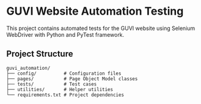 # GUVI Website Automation Testing

This project contains automated tests for the GUVI website using Selenium WebDriver with Python and PyTest framework.

## Project Structure

```plaintext
guvi_automation/
├── config/          # Configuration files
├── pages/           # Page Object Model classes
├── tests/           # Test cases
├── utilities/       # Helper utilities
└── requirements.txt # Project dependencies